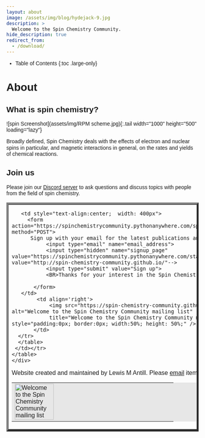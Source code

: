 ```yaml
---
layout: about
image: /assets/img/blog/hydejack-9.jpg
description: >
  Welcome to the Spin Chemistry Community.
hide_description: true
redirect_from:
  - /download/
---
```


- Table of Contents
{:toc .large-only}

# About

<!--author-->

## What is spin chemistry?

![spin Screenshot](assets/img/RPM scheme.jpg){:.tail width="1000" height="500" loading="lazy"}

Broadly defined, Spin Chemistry deals with the effects of electron and nuclear spins in particular, and magnetic interactions in general, on the rates and yields of chemical reactions. 

## Join us

Please join our [Discord server](https://discord.io/spin-chemistry-community/) to ask questions and discuss topics with people from the field of spin chemistry.



 <style>
 @media only screen and (max-width: 40em) {
        thead th:not(:first-child) {
            display: none;
        }

        td, th {
            display: block;
        }

        td[data-th]:before  {
            content: attr(data-th);
            }
        }


         body {font-family:arial;
          line-height:1.15;}

         input[type=email], select {
            width: 100%;
            padding: 12px 20px;
            margin: 8px 0;
            display: inline-block;
            border: 1px solid #ccc;
            border-radius: 4px;
            box-sizing: border-box;}

         input[type=submit] {
            width: 50%;
            background-color: #008CBA;
            color: white;
            padding: 14px 20px;
            margin: 8px 0;
            border: none;
            border-radius: 4px;
            cursor: pointer;}
    </style>

<div class="container">
    <table border='5'>
     <tr><td>
      <table border='0' bgcolor="#e7e7e7">
       <tr>
        <td >
        <img src="https://spin-chemistry-community.github.io/assets/img/spin2.jpg"
        alt="Welcome to the Spin Chemistry Community mailing list" title="Welcome to the Spin Chemistry Community mailing list"
        style="padding:0px; border:0px; width:50%; height: 50%;" />
       </td>

       <td style="text-align:center;  width: 400px">
         <form action="https://spinchemistrycommunity.pythonanywhere.com/spinchemistrycommunity_signup" method="POST">
          Sign up with your email for the latest publications and job vacancies:
               <input type="email" name="email_address">
               <input type="hidden" name="signup_page" value="https://spinchemistrycommunity.pythonanywhere.com/static/thanks.html" /> <!--value="http://spin-chemistry-community.github.io/"-->
               <input type="submit" value="Sign up">
               <BR>Thanks for your interest in the Spin Chemistry Community.

           </form>
       </td>
            <td align='right'>
                <img src="https://spin-chemistry-community.github.io/assets/img/spin2.jpg" alt="Welcome to the Spin Chemistry Community mailing list"
                title="Welcome to the Spin Chemistry Community mailing list" style="padding:0px; border:0px; width:50%; height: 50%;" />
           </td>
      </tr>
      </table>
     </td></tr>
    </table>
    </div>
	
	

Website created and maintained by Lewis M Antill. Please [email](mailto:lewismantill@gmail.com) items for inclusion on this website.
